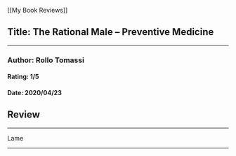 [[My Book Reviews]]

 
 ## Title: The Rational Male – Preventive Medicine
 ---
 ### Author: Rollo Tomassi
 #### Rating: 1/5
 #### Date: 2020/04/23


 ## Review
 ---
 Lame



 ---
 